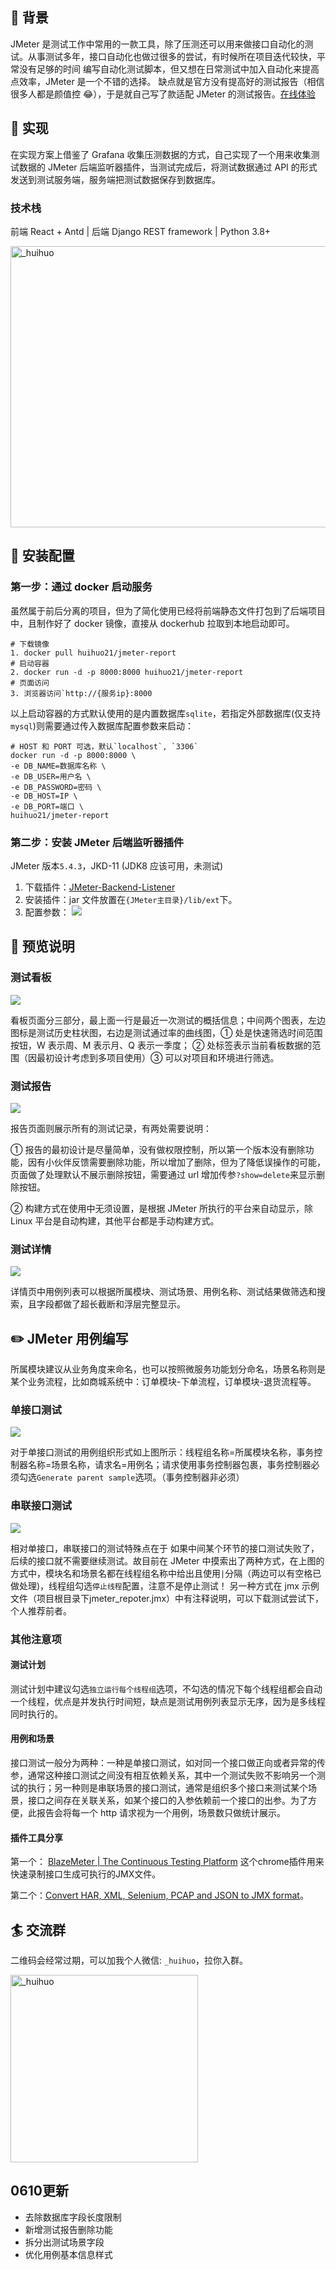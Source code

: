 ## 🌴 背景

JMeter 是测试工作中常用的一款工具，除了压测还可以用来做接口自动化的测试。从事测试多年，接口自动化也做过很多的尝试，有时候所在项目迭代较快，平常没有足够的时间 编写自动化测试脚本，但又想在日常测试中加入自动化来提高点效率，JMeter 是一个不错的选择。
缺点就是官方没有提高好的测试报告（相信很多人都是颜值控 😂），于是就自己写了款适配 JMeter 的测试报告。[在线体验](http://1.116.137.209:8000/dashboard "效果体验")

## 📎 实现

在实现方案上借鉴了 Grafana 收集压测数据的方式，自己实现了一个用来收集测试数据的 JMeter 后端监听器插件，当测试完成后，将测试数据通过 API 的形式发送到测试服务端，服务端把测试数据保存到数据库。

### 技术栈

前端 React + Antd | 后端 Django REST framework | Python 3.8+

<img src="https://files.mdnice.com/user/25329/8ff683b1-4e1f-4a52-b131-24b8564d6d57.png" alt="_huihuo" width="600" height="450" />

## 📌 安装配置

### 第一步：通过 docker 启动服务

虽然属于前后分离的项目，但为了简化使用已经将前端静态文件打包到了后端项目中，且制作好了 docker 镜像，直接从 dockerhub 拉取到本地启动即可。

```
# 下载镜像
1. docker pull huihuo21/jmeter-report
# 启动容器
2. docker run -d -p 8000:8000 huihuo21/jmeter-report
# 页面访问
3. 浏览器访问`http://{服务ip}:8000
```

以上启动容器的方式默认使用的是内置数据库`sqlite`，若指定外部数据库(仅支持`mysql`)则需要通过传入数据库配置参数来启动：

```
# HOST 和 PORT 可选，默认`localhost`, `3306`
docker run -d -p 8000:8000 \
-e DB_NAME=数据库名称 \
-e DB_USER=用户名 \
-e DB_PASSWORD=密码 \
-e DB_HOST=IP \
-e DB_PORT=端口 \
huihuo21/jmeter-report
```

### 第二步：安装 JMeter 后端监听器插件

JMeter 版本`5.4.3`，JKD-11 (JDK8 应该可用，未测试)

1. 下载插件：[JMeter-Backend-Listener](https://github.com/hui-huo/JMeter-Backend-Listener/releases)
2. 安装插件：jar 文件放置在`{JMeter主目录}/lib/ext`下。
3. 配置参数：
   ![](https://files.mdnice.com/user/25329/07494619-83ea-49f8-b484-93d755acfa40.png)

## 🔎 预览说明

### 测试看板

![](https://files.mdnice.com/user/25329/66eecb06-bd72-4e99-801f-ad660ecfc3b5.png)

看板页面分三部分，最上面一行是最近一次测试的概括信息；中间两个图表，左边图标是测试历史柱状图，右边是测试通过率的曲线图，① 处是快速筛选时间范围按钮，W 表示周、M 表示月、Q 表示一季度；
② 处标签表示当前看板数据的范围（因最初设计考虑到多项目使用）③ 可以对项目和环境进行筛选。

### 测试报告

![](https://files.mdnice.com/user/25329/623131fc-30bc-4f72-8bd9-c10b9fc2d719.png)

报告页面则展示所有的测试记录，有两处需要说明：

① 报告的最初设计是尽量简单，没有做权限控制，所以第一个版本没有删除功能，因有小伙伴反馈需要删除功能，所以增加了删除，但为了降低误操作的可能，页面做了处理默认不展示删除按钮，需要通过 url 增加传参`?show=delete`来显示删除按钮。

② 构建方式在使用中无须设置，是根据 JMeter 所执行的平台来自动显示，除 Linux 平台是自动构建，其他平台都是手动构建方式。

### 测试详情

![](https://files.mdnice.com/user/25329/77bcd14a-fac6-4f24-9078-357e04463e14.png)

详情页中用例列表可以根据所属模块、测试场景、用例名称、测试结果做筛选和搜索，且字段都做了超长截断和浮层完整显示。

## ✏️ JMeter 用例编写
所属模块建议从业务角度来命名，也可以按照微服务功能划分命名，场景名称则是某个业务流程，比如商城系统中：订单模块-下单流程，订单模块-退货流程等。
### 单接口测试

![](https://files.mdnice.com/user/25329/82c0c03f-0b58-4e90-b719-f57c31bee378.png)

对于单接口测试的用例组织形式如上图所示：线程组名称=所属模块名称，事务控制器名称=场景名称，请求名=用例名；请求使用事务控制器包裹，事务控制器必须勾选`Generate parent sample`选项。（事务控制器非必须）

### 串联接口测试

![](https://files.mdnice.com/user/25329/51e577f9-8fcc-4a1b-811c-2e6dd93d5570.png)

相对单接口，串联接口的测试特殊点在于 如果中间某个环节的接口测试失败了，后续的接口就不需要继续测试。故目前在 JMeter 中摸索出了两种方式，在上图的方式中，模块名和场景名都在线程组名称中给出且使用`|`分隔（两边可以有空格已做处理)，线程组勾选`停止线程`配置，注意不是停止测试！
另一种方式在 jmx 示例文件（项目根目录下jmeter_repoter.jmx）中有注释说明，可以下载测试尝试下，个人推荐前者。

### 其他注意项

#### 测试计划

测试计划中建议勾选`独立运行每个线程组`选项，不勾选的情况下每个线程组都会自动一个线程，优点是并发执行时间短，缺点是测试用例列表显示无序，因为是多线程同时执行的。

#### 用例和场景

接口测试一般分为两种：一种是单接口测试，如对同一个接口做正向或者异常的传参，通常这种接口测试之间没有相互依赖关系，其中一个测试失败不影响另一个测试的执行；另一种则是串联场景的接口测试，通常是组织多个接口来测试某个场景，接口之间存在关联关系，如某个接口的入参依赖前一个接口的出参。为了方便，此报告会将每一个 http 请求视为一个用例，场景数只做统计展示。


#### 插件工具分享
第一个：
[BlazeMeter | The Continuous Testing Platform](https://chrome.google.com/webstore/detail/blazemeter-the-continuous/mbopgmdnpcbohhpnfglgohlbhfongabi)
这个chrome插件用来快速录制接口生成可执行的JMX文件。

第二个：[Convert HAR, XML, Selenium, PCAP and JSON to JMX format](https://converter.blazemeter.com/)。


## 🏄 交流群

二维码会经常过期，可以加我个人微信: `_huihuo`，拉你入群。

<img src="https://files.mdnice.com/user/25329/510e20fe-2c77-4b5f-b05d-c36332551a7f.png" alt="_huihuo" width="300" height="300" />


## 0610更新
- 去除数据库字段长度限制
- 新增测试报告删除功能
- 拆分出测试场景字段
- 优化用例基本信息样式